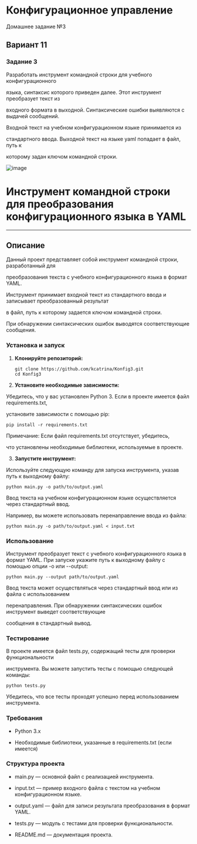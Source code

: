 # Конфигурационное управление
Домашнее задание №3
## Вариант 11
### Задание 3

Разработать инструмент командной строки для учебного конфигурационного

языка, синтаксис которого приведен далее. Этот инструмент преобразует текст из

входного формата в выходной. Синтаксические ошибки выявляются с выдачей сообщений.

Входной текст на учебном конфигурационном языке принимается из

стандартного ввода. Выходной текст на языке yaml попадает в файл, путь к

которому задан ключом командной строки.

![image](https://github.com/user-attachments/assets/5a8bed63-212e-4e07-b374-155d5b84cafc)

# Инструмент командной строки для преобразования конфигурационного языка в YAML

---

## Описание

Данный проект представляет собой инструмент командной строки, разработанный для 

преобразования текста с учебного конфигурационного языка в формат YAML. 

Инструмент принимает входной текст из стандартного ввода и записывает преобразованный результат 

в файл, путь к которому задается ключом командной строки. 

При обнаружении синтаксических ошибок выводятся соответствующие сообщения.

### Установка и запуск

1. **Клонируйте репозиторий:**

   ```
   git clone https://github.com/kcatrina/Konfig3.git
   cd Konfig3
   ```

2. **Установите необходимые зависимости:**

Убедитесь, что у вас установлен Python 3. Если в проекте имеется файл requirements.txt, 

установите зависимости с помощью pip:
```
pip install -r requirements.txt
```
Примечание: Если файл requirements.txt отсутствует, убедитесь, 

что установлены необходимые библиотеки, используемые в проекте.

3. **Запустите инструмент:**

Используйте следующую команду для запуска инструмента, указав путь к выходному файлу:
```
python main.py -o path/to/output.yaml
```
Ввод текста на учебном конфигурационном языке осуществляется через стандартный ввод. 

Например, вы можете использовать перенаправление ввода из файла:
```
python main.py -o path/to/output.yaml < input.txt
```

### Использование
Инструмент преобразует текст с учебного конфигурационного языка в формат YAML. При запуске укажите путь к выходному файлу с помощью опции -o или --output:
```
python main.py --output path/to/output.yaml
```
Ввод текста может осуществляться через стандартный ввод или из файла с использованием 

перенаправления. При обнаружении синтаксических ошибок инструмент выведет соответствующие

сообщения в стандартный вывод.

### Тестирование
В проекте имеется файл tests.py, содержащий тесты для проверки функциональности 

инструмента. Вы можете запустить тесты с помощью следующей команды:
```
python tests.py
```
Убедитесь, что все тесты проходят успешно перед использованием инструмента.

### Требования

- Python 3.x

- Необходимые библиотеки, указанные в requirements.txt (если имеется)

### Структура проекта

- main.py — основной файл с реализацией инструмента.

- input.txt — пример входного файла с текстом на учебном конфигурационном языке.

- output.yaml — файл для записи результата преобразования в формат YAML.

- tests.py — модуль с тестами для проверки функциональности.

- README.md — документация проекта.
